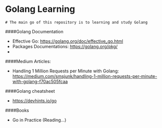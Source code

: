 # Golang Learning

    # The main go of this repository is to learning and study Golang
####Golang Documentation
 - Effective Go: https://golang.org/doc/effective_go.html
 - Packages Documentations: https://golang.org/pkg/
 - 

####Medium Articles:
   - Handling 1 Million Requests per Minute with Golang: https://medium.com/smsjunk/handling-1-million-requests-per-minute-with-golang-f70ac505fcaa
    
####Golang cheatsheet
   - https://devhints.io/go
   
####Books
  - Go in Practice (Reading...)
